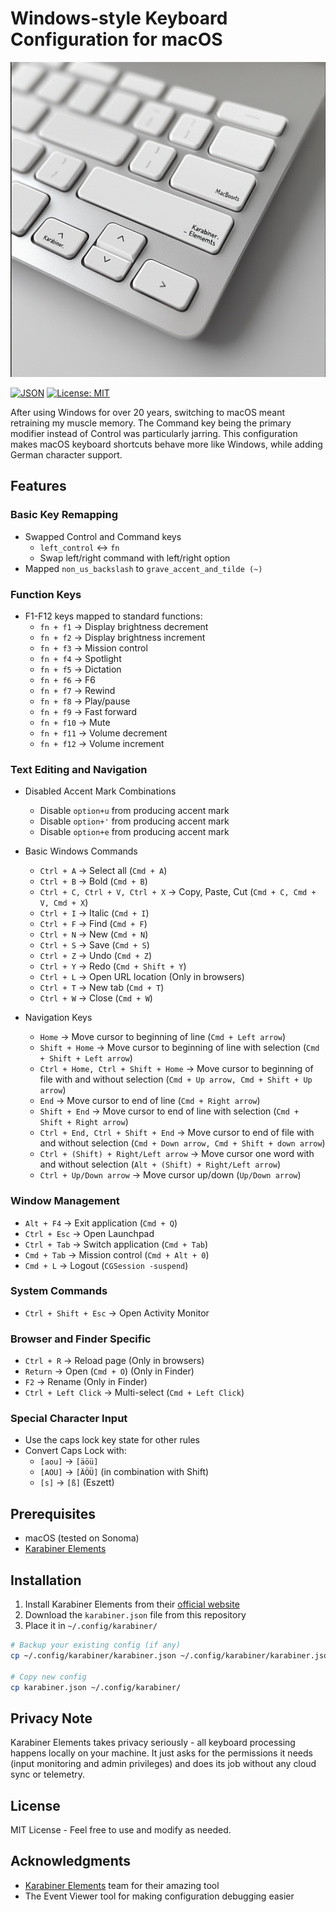 # Windows-style Keyboard Configuration for macOS

![Karabiner Elements on Mac Keyboard](bg.png)

[![JSON](https://img.shields.io/badge/config-JSON-blue.svg)](karabiner.json) [![License: MIT](https://img.shields.io/badge/License-MIT-yellow.svg)](LICENSE)

After using Windows for over 20 years, switching to macOS meant retraining my muscle memory. The Command key being the primary modifier instead of Control was particularly jarring. This configuration makes macOS keyboard shortcuts behave more like Windows, while adding German character support.

## Features

### Basic Key Remapping

- Swapped Control and Command keys
  - `left_control` ↔️ `fn`
  - Swap left/right command with left/right option
- Mapped `non_us_backslash` to `grave_accent_and_tilde (~)`

### Function Keys

- F1-F12 keys mapped to standard functions:
  - `fn + f1` → Display brightness decrement
  - `fn + f2` → Display brightness increment
  - `fn + f3` → Mission control
  - `fn + f4` → Spotlight
  - `fn + f5` → Dictation
  - `fn + f6` → F6
  - `fn + f7` → Rewind
  - `fn + f8` → Play/pause
  - `fn + f9` → Fast forward
  - `fn + f10` → Mute
  - `fn + f11` → Volume decrement
  - `fn + f12` → Volume increment

### Text Editing and Navigation

- Disabled Accent Mark Combinations

  - Disable `option+u` from producing accent mark
  - Disable `option+'` from producing accent mark
  - Disable `option+e` from producing accent mark

- Basic Windows Commands

  - `Ctrl + A` → Select all (`Cmd + A`)
  - `Ctrl + B` → Bold (`Cmd + B`)
  - `Ctrl + C, Ctrl + V, Ctrl + X` → Copy, Paste, Cut (`Cmd + C, Cmd + V, Cmd + X`)
  - `Ctrl + I` → Italic (`Cmd + I`)
  - `Ctrl + F` → Find (`Cmd + F`)
  - `Ctrl + N` → New (`Cmd + N`)
  - `Ctrl + S` → Save (`Cmd + S`)
  - `Ctrl + Z` → Undo (`Cmd + Z`)
  - `Ctrl + Y` → Redo (`Cmd + Shift + Y`)
  - `Ctrl + L` → Open URL location (Only in browsers)
  - `Ctrl + T` → New tab (`Cmd + T`)
  - `Ctrl + W` → Close (`Cmd + W`)

- Navigation Keys
  - `Home` → Move cursor to beginning of line (`Cmd + Left arrow`)
  - `Shift + Home` → Move cursor to beginning of line with selection (`Cmd + Shift + Left arrow`)
  - `Ctrl + Home, Ctrl + Shift + Home` → Move cursor to beginning of file with and without selection (`Cmd + Up arrow, Cmd + Shift + Up arrow`)
  - `End` → Move cursor to end of line (`Cmd + Right arrow`)
  - `Shift + End` → Move cursor to end of line with selection (`Cmd + Shift + Right arrow`)
  - `Ctrl + End, Ctrl + Shift + End` → Move cursor to end of file with and without selection (`Cmd + Down arrow, Cmd + Shift + down arrow`)
  - `Ctrl + (Shift) + Right/Left arrow` → Move cursor one word with and without selection (`Alt + (Shift) + Right/Left arrow`)
  - `Ctrl + Up/Down arrow` → Move cursor up/down (`Up/Down arrow`)

### Window Management

- `Alt + F4` → Exit application (`Cmd + Q`)
- `Ctrl + Esc` → Open Launchpad
- `Ctrl + Tab` → Switch application (`Cmd + Tab`)
- `Cmd + Tab` → Mission control (`Cmd + Alt + 0`)
- `Cmd + L` → Logout (`CGSession -suspend`)

### System Commands

- `Ctrl + Shift + Esc` → Open Activity Monitor

### Browser and Finder Specific

- `Ctrl + R` → Reload page (Only in browsers)
- `Return` → Open (`Cmd + O`) (Only in Finder)
- `F2` → Rename (Only in Finder)
- `Ctrl + Left Click` → Multi-select (`Cmd + Left Click`)

### Special Character Input

- Use the caps lock key state for other rules
- Convert Caps Lock with:
  - `[aou]` → `[äöü]`
  - `[AOU]` → `[ÄÖÜ]` (in combination with Shift)
  - `[s]` → `[ß]` (Eszett)

## Prerequisites

- macOS (tested on Sonoma)
- [Karabiner Elements](https://karabiner-elements.pqrs.org/)

## Installation

1. Install Karabiner Elements from their [official website](https://karabiner-elements.pqrs.org/)
2. Download the `karabiner.json` file from this repository
3. Place it in `~/.config/karabiner/`

```bash
# Backup your existing config (if any)
cp ~/.config/karabiner/karabiner.json ~/.config/karabiner/karabiner.json.backup

# Copy new config
cp karabiner.json ~/.config/karabiner/
```

## Privacy Note

Karabiner Elements takes privacy seriously - all keyboard processing happens locally on your machine. It just asks for the permissions it needs (input monitoring and admin privileges) and does its job without any cloud sync or telemetry.

## License

MIT License - Feel free to use and modify as needed.

## Acknowledgments

- [Karabiner Elements](https://karabiner-elements.pqrs.org/) team for their amazing tool
- The Event Viewer tool for making configuration debugging easier
